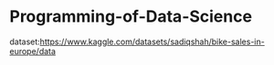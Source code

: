 # Programming-of-Data-Science
dataset:https://www.kaggle.com/datasets/sadiqshah/bike-sales-in-europe/data
